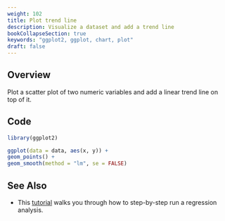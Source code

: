 ```yaml
---
weight: 102
title: Plot trend line
description: Visualize a dataset and add a trend line
bookCollapseSection: true
keywords: "ggplot2, ggplot, chart, plot"
draft: false
---
```


## Overview 
Plot a scatter plot of two numeric variables and add a linear trend line on top of it.

## Code 

```R
library(ggplot2)

ggplot(data = data, aes(x, y)) + 
geom_points() + 
geom_smooth(method = "lm", se = FALSE)
```

## See Also
* This [tutorial](https://dprep.hannesdatta.com/docs/building-blocks/regression-analysis/) walks you through how to step-by-step run a regression analysis.


